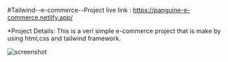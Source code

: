 #Tailwind--e-commerce--Project live link :
https://panguine-e-commerce.netlify.app/

*Project Details:
This is a veri simple e-commerce project that is make by using html,css and tailwind framework.


![screenshot](https://user-images.githubusercontent.com/76746810/129789696-d48e0124-b5ce-44b1-982f-e1650d258d91.png)

